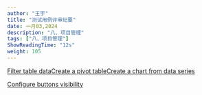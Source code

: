 ```yaml
---
author: "王宇"
title: "测试用例评审纪要"
date: 一月03,2024
description: "八、项目管理"
tags: ["八、项目管理"]
ShowReadingTime: "12s"
weight: 105
---
```

[Filter table data](#)[Create a pivot table](#)[Create a chart from data series](#)

[Configure buttons visibility](/users/tfac-settings.action)